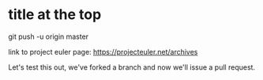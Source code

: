 title at the top
===
git push -u origin master

link to project euler page: https://projecteuler.net/archives

Let's test this out, we've forked a branch and now we'll issue a pull request.
